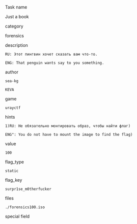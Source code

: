 Task name

   Just a book

category

   forensics

description

    RU: Этот пингвин хочет сказать вам что-то.

    ENG: That penguin wants say to you something.

author

    sea-kg

    KEVA

game

    urayctf

hints

    1)RU: Не обязательно монтировать образ, чтобы найти флаг)

    ENG": You do not have to mount the image to find the flag)

value

    100

flag_type

    static

flag_key

    surpr1se_m0therfucker

files

    ./forensics100.iso

special field

    


